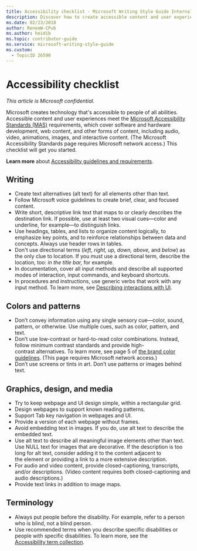 ```yaml
---
title: Accessibility checklist - Microsoft Writing Style Guide Internal
description: Discover how to create accessible content and user experiences that meet Microsoft Accessibility Standards. This checklist provides guidelines for writing, design, and media to ensure inclusivity for all users.
ms.date: 02/23/2018
author: ReneeW-CPub
ms.author: heidib
ms.topic: contributor-guide
ms.service: microsoft-writing-style-guide
ms.custom:
  - TopicID 26590
---
```



# Accessibility checklist

*This article is Microsoft confidential.*

Microsoft creates technology that's accessible to people of all abilities. Accessible content and user experiences meet the [Microsoft Accessibility Standards (MAS)](https://microsoft.sharepoint.com/sites/accessibility/SitePages/Microsoft-Accessibility-Standards-(MAS).aspx) requirements, which cover software and hardware development, web content, and other forms of content, including audio, video, animations, images, and interactive content. (The Microsoft Accessibility Standards page requires Microsoft network access.) This checklist will get you started.

**Learn more** about [Accessibility guidelines and requirements](/style-guide/accessibility/accessibility-guidelines-requirements).

## Writing

- Create text alternatives (alt text) for all elements other than text.
- Follow Microsoft voice guidelines to create brief, clear, and focused content.
- Write short, descriptive link text that maps to or clearly describes the destination link. If possible, use at least two visual cues—color and underline, for example—to distinguish links.
- Use headings, tables, and lists to organize content logically, to emphasize key points, and to reinforce relationships between data and concepts. Always use header rows in tables.
- Don't use directional terms (*left, right, up, down, above,* and *below*) as the only clue to location. If you must use a directional term, describe the location, too: *in the title bar,* for example.
- In documentation, cover all input methods and describe all supported modes of interaction, input commands, and keyboard shortcuts.
- In procedures and instructions, use generic verbs that work with any input method. To learn more, see [Describing interactions with UI](/style-guide/procedures-instructions/describing-interactions-with-ui).

## Colors and patterns

- Don’t convey information using any single sensory cue—color, sound, pattern, or otherwise. Use multiple cues, such as color, pattern, and text.
- Don’t use low-contrast or hard-to-read color combinations. Instead, follow minimum contrast standards and provide high-contrast alternatives. To learn more, see page 5 of [the brand color guidelines](https://microsoft.sharepoint.com/teams/BrandCentral/Guidelines/Microsoft_color_guidelines.pdf). (This page requires Microsoft network access.)
- Don’t use screens or tints in art. Don't use patterns or images behind text.

## Graphics, design, and media

- Try to keep webpage and UI design simple, within a rectangular grid.
- Design webpages to support known reading patterns.
- Support Tab key navigation in webpages and UI.
- Provide a version of each webpage without frames.
- Avoid embedding text in images. If you do, use alt text to describe the embedded text.
- Use alt text to describe all meaningful image elements other than text. Use NULL text for images that are decorative. If the description is too long for alt text, consider adding it to the content adjacent to the element or providing a link to a more extensive description.
- For audio and video content, provide closed-captioning, transcripts, and/or descriptions. (Video content requires both closed-captioning and audio descriptions.)
- Provide text links in addition to image maps.

## Terminology

- Always put people before the disability. For example, refer to a person who is blind, not a blind person.
- Use recommended terms when you describe specific disabilities or people with specific disabilities. To learn more, see the [Accessibility term collection](/style-guide/a-z-word-list-term-collections/term-collections/accessibility-terms).